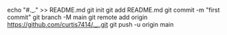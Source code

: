 echo "#._." >> README.md 
git init 
git add README.md 
git commit -m "first commit" 
git branch -M main 
git remote add origin https://github.com/curtis7414/._..git
 git push -u origin main
 
 

